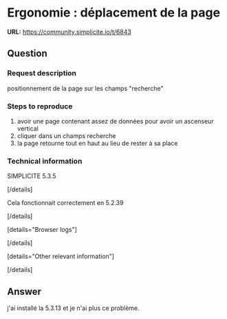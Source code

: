 # Ergonomie : déplacement de la page

**URL:** https://community.simplicite.io/t/6843

## Question
### Request description

positionnement de la page sur les champs "recherche"

### Steps to reproduce

1. avoir une page contenant assez de données pour avoir un ascenseur vertical
2. cliquer dans un champs recherche
3. la page retourne tout en haut au lieu de rester à sa place 

### Technical information

SIMPLICITE 5.3.5

[/details]

Cela fonctionnait correctement en 5.2.39

[/details]

[details="Browser logs"]

[/details]

[details="Other relevant information"]

[/details]

## Answer
j'ai installé la 5.3.13 et je n'ai plus ce problème.
